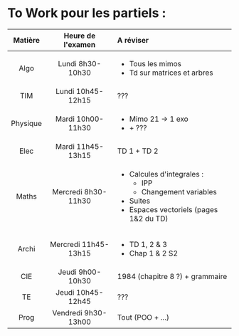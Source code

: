 # To Work pour les partiels : 

|  Matière |  Heure de l'examen | A réviser |
|:-:|:-:|:-|
|   Algo   |   Lundi 8h30-10h30  | <ul> <li> Tous les mimos </li> <li> Td sur matrices et arbres </li> </ul> |
| TIM | Lundi 10h45-12h15 | ??? |
| Physique | Mardi 10h00-11h30 | <ul> <li> Mimo 21 -> 1 exo </li> <li> + ??? </li> </ul> |
| Elec | Mardi 11h45-13h15 | TD 1 + TD 2 |
| Maths | Mercredi 8h30-11h30 | <ul><li>Calcules d'integrales : <ul> <li> IPP </li> <li> Changement variables</li></ul></li><li>Suites</li><li>Espaces vectoriels (pages 1&2 du TD) </li> </ul> |
| Archi | Mercredi 11h45-13h15 | <ul><li> TD 1, 2 & 3</li> <li>Chap 1 & 2 S2 </li></ul> |
| CIE | Jeudi 9h00-10h30 | 1984 (chapitre 8 ?) + grammaire |
| TE | Jeudi 10h45-12h45 | ??? |
| Prog | Vendredi 9h30-13h00 | Tout (POO + ...) |
